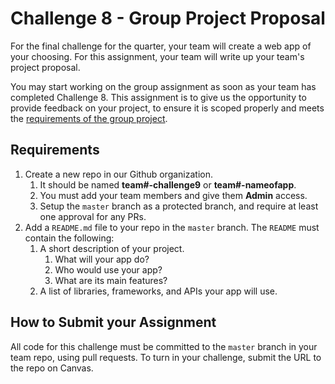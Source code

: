 # Challenge 8 - Group Project Proposal

For the final challenge for the quarter, your team will create a web app of your choosing. For this assignment, your team will write up your team's project proposal. 

You may start working on the group assignment as soon as your team has completed Challenge 8. This assignment is to give us the opportunity to provide feedback on your project, to ensure it is scoped properly and meets the <a href="https://canvas.uw.edu/courses/1118281/assignments/3820980" target="_blank">requirements of the group project</a>.

## Requirements

1.  Create a new repo in our Github organization. 
    1.  It should be named **team#-challenge9** or **team#-nameofapp**.
    2.  You must add your team members and give them **Admin** access.
    3.  Setup the `master` branch as a protected branch, and require at least one approval for any PRs.
2.  Add a `README.md` file to your repo in the `master` branch. The `README` must contain the following:
    1.  A short description of your project. 
        1.  What will your app do? 
        2.  Who would use your app?
        3.  What are its main features?
    2.  A list of libraries, frameworks, and APIs your app will use.

## How to Submit your Assignment

All code for this challenge must be committed to the `master` branch in your team repo, using pull requests. To turn in your challenge, submit the URL to the repo on Canvas.

